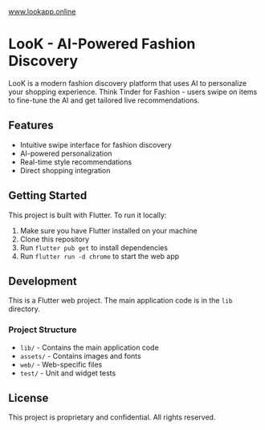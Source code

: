 www.lookapp.online

# LooK - AI-Powered Fashion Discovery

LooK is a modern fashion discovery platform that uses AI to personalize your shopping experience. Think Tinder for Fashion - users swipe on items to fine-tune the AI and get tailored live recommendations.

## Features

- Intuitive swipe interface for fashion discovery
- AI-powered personalization
- Real-time style recommendations
- Direct shopping integration

## Getting Started

This project is built with Flutter. To run it locally:

1. Make sure you have Flutter installed on your machine
2. Clone this repository
3. Run `flutter pub get` to install dependencies
4. Run `flutter run -d chrome` to start the web app

## Development

This is a Flutter web project. The main application code is in the `lib` directory.

### Project Structure

- `lib/` - Contains the main application code
- `assets/` - Contains images and fonts
- `web/` - Web-specific files
- `test/` - Unit and widget tests

## License

This project is proprietary and confidential. All rights reserved.
